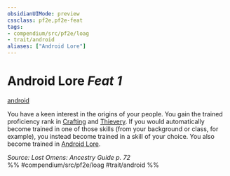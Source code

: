 ```yaml
---
obsidianUIMode: preview
cssclass: pf2e,pf2e-feat
tags:
- compendium/src/pf2e/loag
- trait/android
aliases: ["Android Lore"]
---
```

# Android Lore  *Feat 1*  
[android](../../rules/traits/android-loag.md)  


You have a keen interest in the origins of your people. You gain the trained proficiency rank in [Crafting](../skills.md#Crafting) and [Thievery](../skills.md#Thievery). If you would automatically become trained in one of those skills (from your background or class, for example), you instead become trained in a skill of your choice. You also become trained in [Android Lore](../skills.md#Lore).

*Source: Lost Omens: Ancestry Guide p. 72*  
%% #compendium/src/pf2e/loag #trait/android %%
